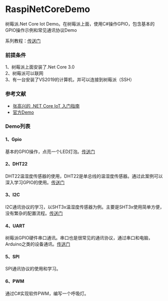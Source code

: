 # RaspiNetCoreDemo
树莓派.Net Core Iot Demo。在树莓派上面，使用C#操作GPIO，包含基本的GPIO操作示例和常见通讯协议Demo

系列教程：[传送门](https://www.quarkbook.com/?p=686 "传送门")

### 前提条件
1、树莓派上面安装了.Net Core 3.0  
2、树莓派可以联网  
3、有一台安装了VS2019的计算机，并可以连接到树莓派（SSH）  

### 参考文献
- [张高兴的 .NET Core IoT 入门指南](https://zhangyue.xin/Article/Content/61 "张高兴的 .NET Core IoT 入门指南")
- [官方Demo](https://github.com/dotnet/iot/tree/master/src/devices "官方Demo")

### Demo列表
#### 1、Gpio
基本的GPIO操作，点亮一个LED灯泡。[传送门](https://www.quarkbook.com/?p=686 "传送门")

#### 2、DHT22
DHT22温湿度传感器的使用，DHT22是单总线的温湿度传感器。通过此案例可以深入学习GPIO的使用。[传送门](https://www.quarkbook.com/?p=699 "传送门")

#### 3、I2C
I2C通讯协议的学习，以SHT3x温湿度传感器为例。主要是SHT3x使用简单方便，没有繁杂的配置流程。[传送门](https://www.quarkbook.com/?p=709 "传送门")

#### 4、UART
树莓派GPIO硬件串口通讯。串口也是很常见的通讯协议，通过串口和电脑，Arduino之类的设备通讯。[传送门](https://www.quarkbook.com/?p=712 "传送门")

#### 5、SPI
SPI通讯协议的使用和学习。

#### 6、PWM
通过C#实现软件PWM，编写一个呼吸灯。
